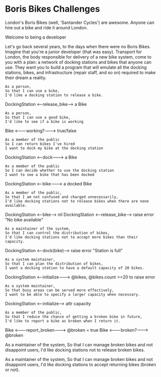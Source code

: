 # Boris Bikes Challenges

London's Boris Bikes (well, 'Santander Cycles') are awesome. Anyone can hire out a bike and ride it around London.

Welcome to being a developer

Let's go back several years, to the days when there were no Boris Bikes. Imagine that you're a junior developer (that was easy). Transport for London, the body responsible for delivery of a new bike system, come to you with a plan: a network of docking stations and bikes that anyone can use. They want you to build a program that will emulate all the docking stations, bikes, and infrastructure (repair staff, and so on) required to make their dream a reality.

```
As a person,
So that I can use a bike,
I'd like a docking station to release a bike.
```
DockingStation <--release_bike--> a Bike
```
As a person,
So that I can use a good bike,
I'd like to see if a bike is working
```
Bike <---working?---> true/false
```
As a member of the public
So I can return bikes I've hired
I want to dock my bike at the docking station
```
DockingStation <--dock---> a Bike
```
As a member of the public
So I can decide whether to use the docking station
I want to see a bike that has been docked
```
DockingStation <--bike---> a docked Bike
```
As a member of the public,
So that I am not confused and charged unnecessarily,
I'd like docking stations not to release bikes when there are none available.
```
DockingStation <--bike--> nil
DockingStation <--release_bike--> raise error "No bike available"

```
As a maintainer of the system,
So that I can control the distribution of bikes,
I'd like docking stations not to accept more bikes than their capacity.
```
DockingStation <--dock(bike)--> raise error "Station is full"

```
As a system maintainer,
So that I can plan the distribution of bikes,
I want a docking station to have a default capacity of 20 bikes.
```
DockingStation <--initialize---> @bikes, @bikes.count >=20 to raise error

```
As a system maintainer,
So that busy areas can be served more effectively,
I want to be able to specify a larger capacity when necessary.
```
DockingStation <--initialize--> attr capacity

```
As a member of the public,
So that I reduce the chance of getting a broken bike in future,
I'd like to report a bike as broken when I return it.
```
Bike <---report_broken---> @broken = true
Bike <---broken?---> @broken

As a maintainer of the system,
So that I can manage broken bikes and not disappoint users,
I'd like docking stations not to release broken bikes.

As a maintainer of the system,
So that I can manage broken bikes and not disappoint users,
I'd like docking stations to accept returning bikes (broken or not).
```
